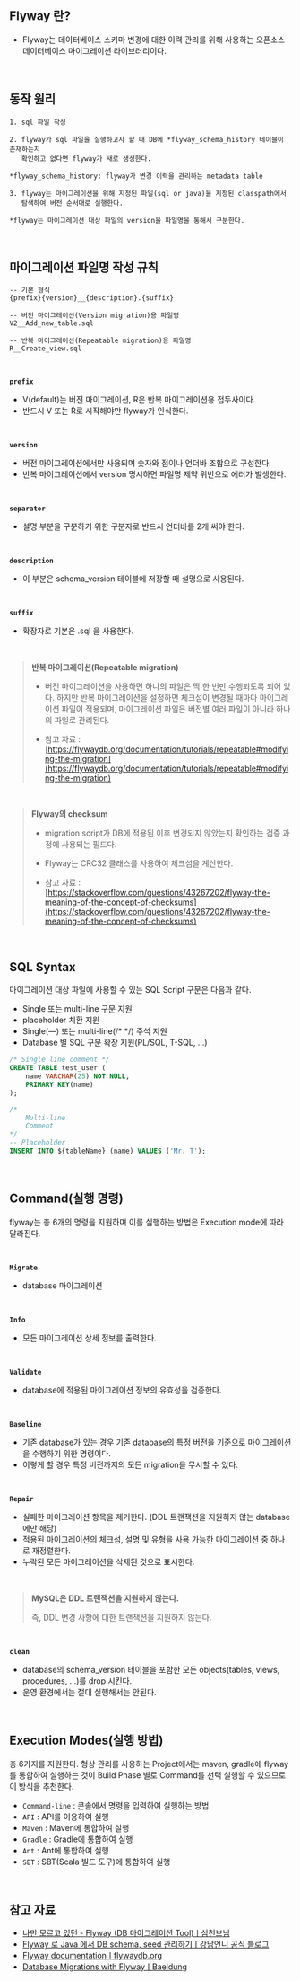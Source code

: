 ## Flyway 란?

- Flyway는 데이터베이스 스키마 변경에 대한 이력 관리를 위해 사용하는 오픈소스 데이터베이스 마이그레이션 라이브러리이다.

<br>

## 동작 원리

```
1. sql 파일 작성

2. flyway가 sql 파일을 실행하고자 할 때 DB에 *flyway_schema_history 테이블이 존재하는지 
   확인하고 없다면 flyway가 새로 생성한다.

*flyway_schema_history: flyway가 변경 이력을 관리하는 metadata table
  
3. flyway는 마이그레이션을 위해 지정된 파일(sql or java)을 지정된 classpath에서 
   탐색하여 버전 순서대로 실행한다.

*flyway는 마이그레이션 대상 파일의 version을 파일명을 통해서 구분한다.
```

<br>

## 마이그레이션 파일명 작성 규칙

```
-- 기본 형식
{prefix}{version}__{description}.{suffix}

-- 버전 마이그레이션(Version migration)용 파일명
V2__Add_new_table.sql

-- 반복 마이그레이션(Repeatable migration)용 파일명
R__Create_view.sql
```

<br>

**`prefix`**

- V(default)는 버전 마이그레이션, R은 반복 마이그레이션용 접두사이다.
- 반드시 V 또는 R로 시작해야만 flyway가 인식한다.

<br>

**`version`**

- 버전 마이그레이션에서만 사용되며 숫자와 점이나 언더바 조합으로 구성한다.
- 반복 마이그레이션에서 version 명시하면 파일명 제약 위반으로 에러가 발생한다.

<br>

**`separator`**

- 설명 부분을 구분하기 위한 구분자로 반드시 언더바를 2개 써야 한다.

<br>

**`description`**

- 이 부분은 schema_version 테이블에 저장할 때 설명으로 사용된다.

<br>

**`suffix`**

- 확장자로 기본은 .sql 을 사용한다.

<br>

> **반복 마이그레이션(Repeatable migration)**<br>
> 
> - 버전 마이그레이션을 사용하면 하나의 파일은 딱 한 번만 수행되도록 되어 있다. 하지만 반복 마이그레이션을 설정하면 체크섬이 변경될 때마다 마이그레이션 파일이 적용되며, 마이그레이션 파일은 버전별 여러 파일이 아니라 하나의 파일로 관리된다.<br>
> 
> - 참고 자료 : [https://flywaydb.org/documentation/tutorials/repeatable#modifying-the-migration](https://flywaydb.org/documentation/tutorials/repeatable#modifying-the-migration)

<br>

> **Flyway의 checksum**<br>
> - migration script가 DB에 적용된 이후 변경되지 않았는지 확인하는 검증 과정에 사용되는 필드다.<br>
> - Flyway는 CRC32 클래스를 사용하여 체크섬을 계산한다.<br>
> 
> - 참고 자료 : [https://stackoverflow.com/questions/43267202/flyway-the-meaning-of-the-concept-of-checksums](https://stackoverflow.com/questions/43267202/flyway-the-meaning-of-the-concept-of-checksums)

<br>

## SQL Syntax

마이그레이션 대상 파일에 사용할 수 있는 SQL Script 구문은 다음과 같다.

- Single 또는 multi-line 구문 지원
- placeholder 치환 지원
- Single(—) 또는 multi-line(/* */) 주석 지원
- Database 별 SQL 구문 확장 지원(PL/SQL, T-SQL, ...)

```sql
/* Single line comment */
CREATE TABLE test_user (
    name VARCHAR(25) NOT NULL,
    PRIMARY KEY(name)
);

/*
    Multi-line 
    Comment
*/
-- Placeholder
INSERT INTO ${tableName} (name) VALUES ('Mr. T');
```

<br>

## Command(실행 명령)

flyway는 총 6개의 명령을 지원하며 이를 실행하는 방법은 Execution mode에 따라 달라진다.

<br>

**`Migrate`**

- database 마이그레이션

<br>

**`Info`**

- 모든 마이그레이션 상세 정보를 출력한다.

<br>

**`Validate`**

- database에 적용된 마이그레이션 정보의 유효성을 검증한다.

<br>

**`Baseline`**

- 기존 database가 있는 경우 기존 database의 특정 버전을 기준으로 마이그레이션을 수행하기 위한 명령이다.
- 이렇게 할 경우 특정 버전까지의 모든 migration을 무시할 수 있다.

<br>

**`Repair`**

- 실패한 마이그레이션 항목을 제거한다. (DDL 트랜잭션을 지원하지 않는 database에만 해당)
- 적용된 마이그레이션의 체크섬, 설명 및 유형을 사용 가능한 마이그레이션 중 하나로 재정렬한다.
- 누락된 모든 마이그레이션을 삭제된 것으로 표시한다.

<br>

> **MySQL은 DDL 트랜잭션을 지원하지 않는다.**<br>
> 
> 즉, DDL 변경 사항에 대한 트랜잭션을 지원하지 않는다.

<br>

**`clean`**

- database의 schema_version 테이블을 포함한 모든 objects(tables, views, procedures, ...)를 drop 시킨다.
- 운영 환경에서는 절대 실행해서는 안된다.

<br>

## Execution Modes(실행 방법)

총 6가지를 지원한다. 형상 관리를 사용하는 Project에서는 maven, gradle에 flyway를 통합하여 실행하는 것이 Build Phase 별로 Command를 선택 실행할 수 있으므로 이 방식을 추천한다.

- `Command-line` : 콘솔에서 명령을 입력하여 실행하는 방법
- `API` : API를 이용하여 실행
- `Maven` : Maven에 통합하여 실행
- `Gradle` : Gradle에 통합하여 실행
- `Ant` : Ant에 통합하여 실행
- `SBT` : SBT(Scala 빌드 도구)에 통합하여 실행

<br>

## 참고 자료

- [나만 모르고 있던 - Flyway (DB 마이그레이션 Tool)ㅣ심천보님](https://www.popit.kr/%EB%82%98%EB%A7%8C-%EB%AA%A8%EB%A5%B4%EA%B3%A0-%EC%9E%88%EB%8D%98-flyway-db-%EB%A7%88%EC%9D%B4%EA%B7%B8%EB%A0%88%EC%9D%B4%EC%85%98-tool/)
- [Flyway 로 Java 에서 DB schema, seed 관리하기ㅣ강남언니 공식 블로그](https://blog.gangnamunni.com/post/introducing-flyway/)
- [Flyway documentationㅣflywaydb.org](https://flywaydb.org/documentation/database/mysql#sql-script-syntax)
- [Database Migrations with FlywayㅣBaeldung](https://www.baeldung.com/database-migrations-with-flyway)